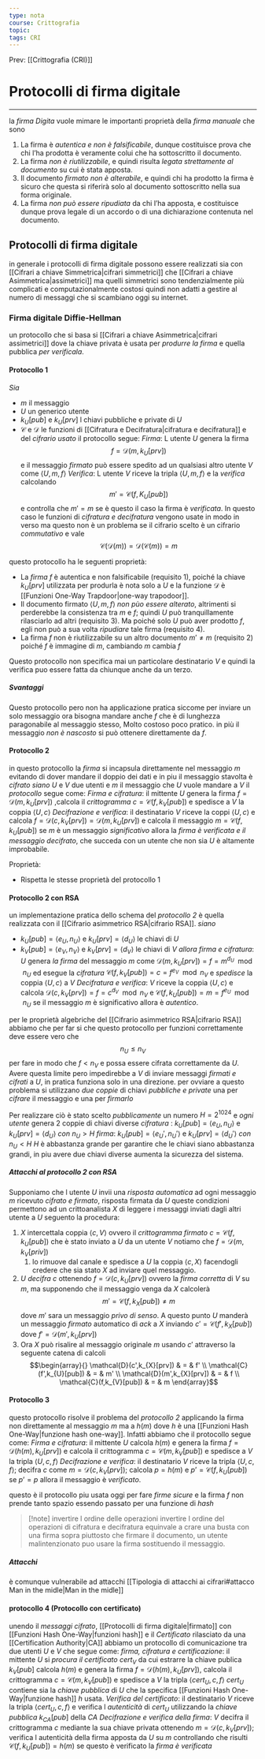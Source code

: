 ```yaml
---
type: nota
course: Crittografia
topic: 
tags: CRI
---
```


Prev: [[Crittografia (CRI)]]

# Protocolli di firma digitale
---
la _firma Digita_ vuole mimare le importanti proprietà della _firma manuale_ che sono
1. La firma è _autentica e non è falsificabile_, dunque costituisce prova che chi l’ha prodotta è veramente colui che ha sottoscritto il documento. 
2.  La firma _non è riutilizzabile_, e quindi risulta _legata strettamente al documento_ su cui è stata apposta. 
3.  Il documento _firmato non è alterabile_, e quindi chi ha prodotto la firma è sicuro che questa si riferirà solo al documento sottoscritto nella sua forma originale. 
4.  La firma _non può essere ripudiata_ da chi l’ha apposta, e costituisce dunque prova legale di un accordo o di una dichiarazione contenuta nel documento.


## Protocolli di firma digitale
in generale i protocolli di firma digitale possono essere realizzati sia con [[Cifrari a chiave Simmetrica|cifrari simmetrici]] che [[Cifrari a chiave Asimmetrica|assimetrici]]
ma quelli simmetrici sono tendenzialmente più complicati e computazionalmente costosi quindi non adatti a gestire al numero di messaggi che si scambiano oggi su internet.

### Firma digitale Diffie-Hellman
un protocollo che si basa si [[Cifrari a chiave Asimmetrica|cifrari assimetrici]]  dove la chiave privata è usata per _produrre la firma_ e quella pubblica _per verificala_.

#### Protocollo 1
_Sia_ 
- $m$ il messaggio
-  $U$ un generico utente 
-  $k_{U}[pub]$ e $k_{U}[prv]$ l chiavi pubbliche e private di $U$
-  $\mathcal{C}$ e $\mathcal{D}$ le funzioni di [[Cifratura e Decifratura|cifratura e decifratura]]  e del _cifrario usato_ il protocollo segue:
	_Firma_: L utente $U$ genera la firma $$f=\mathcal{D}(m,k_{U}[prv])$$ e il messaggio _firmato_ può essere spedito ad un qualsiasi altro utente $V$ come $\langle U,m,f\rangle$
	_Verifica_: L utente $V$ riceve la tripla $\langle U,m,f\rangle$ e la _verifica_ calcolando $$m'=\mathcal{C}(f,K_{U}[pub])$$ e controlla che $m'=m$ se è questo il caso la firma è _verificata_.
In questo caso le funzioni di _cifratura e decifratura_ vengono usate in modo in verso ma questo non è un problema se il cifrario scelto è un cifrario _commutativo_ e vale 
$$\mathcal{C}(\mathcal{D}(m))=\mathcal{D}(\mathcal{C}(m)) =m$$

questo protocollo ha le seguenti proprietà:
-  La _firma_ $f$ è  autentica e non falsificabile (requisito 1), poiché la chiave $k_U [prv]$ utilizzata per produrla è nota solo a $U$ e la funzione $\mathcal{D}$ è [[Funzioni One-Way Trapdoor|one-way trapodoor]]. 
- Il documento firmato $\langle U, m, f\rangle$ _non pùo essere alterato_, altrimenti si perderebbe la consistenza tra $m$ e $f$; quindi $U$ può tranquillamente rilasciarlo ad altri (requisito 3). Ma poiché solo $U$ può aver prodotto $f$, egli non può a sua volta _ripudiare_ tale firma (requisito 4). 
-  La firma $f$ non è riutilizzabile su un altro documento $m' \not = m$ (requisito 2) poiché $f$ è immagine di $m$, cambiando $m$ cambia $f$


Questo protocollo non specifica mai un particolare destinatario $V$ e quindi la verifica puo essere fatta da chiunque anche da un terzo.
##### Svantaggi
Questo protocollo pero non ha applicazione pratica siccome per inviare un solo messaggio ora bisogna mandare anche $f$ che è di lunghezza paragonabile al messaggio stesso, Molto costoso poco pratico.
in più il messaggio _non è nascosto_ si può ottenere direttamente da $f$.


#### Protocollo 2
in questo protocollo la _firma_  si incapsula direttamente nel messaggio $m$ evitando di dover mandare il doppio dei dati e in piu il messaggio stavolta è _cifrato_
_siano_ $U$ e $V$ due utenti e $m$ il messaggio che $U$ vuole mandare a $V$ il _protocollo_ segue come:
	_Firma e cifratura_: 
		il mittente $U$ genera la firma $f= \mathcal{D}(m,k_{U}[prv])$ ,calcola il _crittogramma_ $c=\mathcal{C}(f,k_{V}[pub])$ e spedisce a $V$ la coppia $\langle U,c\rangle$
	_Decifrazione e verifica_:
		il destinatario $V$ riceve la coppi $\langle U,c\rangle$ e calcola $f=\mathcal{D}(c,k_{V}[prv])=\mathcal{D}(m,k_{U}[prv])$ e calcola il messaggio $m=\mathcal{C}(f,k_{U}[pub])$ se $m$ è un messaggio _significativo_ allora la _firma è verificata e il messaggio decifrato_, che succeda con un utente che non sia $U$ è altamente improbabile.

Proprietà:
- Rispetta le stesse proprietà del protocollo 1

#### Protocollo 2 con RSA
un implementazione pratica dello schema del  _protocollo 2_  è quella realizzata con il [[Cifrario asimmetrico RSA|cifrario RSA]]. 
_siano_ 
- $k_{U}[pub]=\langle e_{U},n_{U}\rangle$ e $k_{U}[prv]=\langle d_{U}\rangle$ le chiavi di $U$ 
-  $k_{V}[pub]=\langle e_{V},n_{V}\rangle$ e $k_{V}[prv]=\langle d_{V}\rangle$ le chiavi di $V$ 
_allora_
	_firma e cifratura_:
		$U$ genera _la firma_ del messaggio $m$ come $\mathcal{D}(m,k_{U}[prv])=f=m^{d_{U}} \mod  n_{U}$ ed esegue la _cifratura_ $\mathcal{C}(f,k_{V}[pub])=c=f^{e_{V}} \mod  n_{V}$ e _spedisce_ la coppia $\langle U,c \rangle$ a $V$
	_Decifratura e verifica_:
		$V$ riceve la coppia $\langle U,c \rangle$ e calcola $\mathcal{D}(c,k_{V}[prv])=f=c^{d_{V}} \mod  n_{V}$ e $\mathcal{C}(f,k_{U}[pub])=m = f^{e_{U}} \mod  n_{U}$ se il messaggio $m$ è significativo allora è _autentico_.

per le proprietà algebriche del [[Cifrario asimmetrico RSA|cifrario RSA]] abbiamo che per far si che questo protocollo per funzioni correttamente deve essere vero che $$n_{U} \leq n_{V}$$per fare in modo che $f < n_{V}$  e possa essere cifrata correttamente da $U$. Avere questa limite pero impedirebbe a $V$ di inviare messaggi _firmati e cifrati_ a $U$, in pratica funziona solo in una direzione.
per ovviare a questo problema si utilizzano _due coppie_ di chiavi _pubbliche e private_ una per _cifrare_ il messaggio e una per _firmarlo_

Per realizzare ciò è stato scelto _pubblicamente_ un numero $H= 2^{1024}$ e _ogni utente_ genera 2 coppie di chiavi diverse
	_cifratura_ : $k_{U}[pub]=\langle e_{U},n_{U}\rangle$ e $k_{U}[prv]=\langle d_{U}\rangle$ _con_ $n_{U}>H$ 
	_firma_:      $k_{U}[pub]=\langle e_{U}',n_{U}'\rangle$ e $k_{U}[prv]=\langle d_{U}'\rangle$ _con_ $n_{U}<H$
$H$ è abbastanza grande per garantire che le chiavi siano abbastanza grandi, in piu avere due chiavi diverse aumenta la sicurezza del sistema.

##### Attacchi al protocollo 2 con RSA
Supponiamo che l utente $U$ invii una _risposta automatica_ ad ogni messaggio $m$ ricevuto _cifrato e firmato_, risposta firmata da $U$
queste condizioni permettono ad  un crittoanalista $X$ di leggere i messaggi inviati dagli altri utente a $U$ seguento la procedura: 
1.  $X$ intercettala coppia $\langle c,V \rangle$ ovvero il _crittogramma firmato_ $c= \mathcal{C}(f,k_{U}[pub])$ che è stato inviato a $U$ da un utente $V$ notiamo che $f=\mathcal{D}(m,k_{V}[priv])$
	1. lo rimuove dal canale e spedisce a $U$ la coppia $\langle c,X \rangle$ facendogli credere che sia stato $X$ ad inviare quel messaggio. 
2. $U$ _decifra_ $c$ ottenendo $f=\mathcal{D}(c,k_{U}[prv])$ ovvero la _firma corretta_ di $V$ su $m$, ma supponendo che il messaggio venga da $X$ calcolerà $$m'  = \mathcal{C}(f,k_{X}[pub])\not = m$$dove $m'$ sara  un messaggio _privo di senso_. A questo punto $U$ manderà un messaggio _firmato_ automatico di _ack_ a $X$ inviando $c'=\mathcal{C}(f',k_{X}[pub])$ dove $f'=\mathcal{D}(m',k_{U}[prv])$
3. Ora $X$ può risalire al messaggio originale $m$ usando $c'$ attraverso la seguente catena di calcoli $$\begin{array}{}
\mathcal{D}(c',k_{X}[prv]) & = & f' \\
\mathcal{C}(f',k_{U}[pub]) & = & m' \\
\mathcal{D}(m',k_{X}[prv]) & = & f \\
\mathcal{C}(f,k_{V}[pub]) & = & m
\end{array}$$
#### Protocollo 3 
questo protocollo risolve il problema del _protocollo 2_ applicando la firma non direttamente al messaggio $m$ ma a $h(m)$ dove $h$ è una [[Funzioni Hash One-Way|funzione hash one-way]]. Infatti abbiamo che il protocollo segue come:
	_Firma e cifratura_: 
		il mittente $U$ calcola $h(m)$ e genera la firma $f=\mathcal{D}(h(m),k_{U}[prv])$ e calcola il crittogramma $c =\mathcal{C}(m,k_{V}[pub])$ e spedisce a $V$ la tripla $\langle U,c,f \rangle$
	_Decifrazione e verifica_: 
		il destinatario $V$ riceve la tripla $\langle U,c,f \rangle$; decifra $c$ come $m=\mathcal{D}(c,k_{V}[prv])$; calcola $p =h(m)$ e $p’=\mathcal{C}(f,k_{U}[pub])$ se $p’=p$ allora il messaggio è _verificato_.

questo è il protocollo piu usata oggi per fare _firme sicure_ e la firma $f$ non prende tanto spazio essendo passato per una funzione di _hash_
>[!note] invertire l ordine delle operazioni
>invertire l ordine del operazioni di cifratura e decifratura equinvale a crare una busta con una firma sopra piuttosto che firmare il documento, un utente malintenzionato puo usare la firma sostituendo il messaggio.

##### Attacchi
è comunque vulnerabile ad attacchi [[Tipologia di attacchi ai cifrari#attacco Man in the midle|Man in the midle]]


#### protocollo 4  (Protocollo con certificato)
unendo il _messaggi cifrato_,  [[Protocolli di firma digitale|firmato]] con [[Funzioni Hash One-Way|funzioni hash]] e il _Certificato_ rilasciato da una [[Certification Authority|CA]] abbiamo un protocollo  di comunicazione tra due utenti $U$ e $V$ che segue come:
_firma, cifratura e certificazione_:
	il mittente $U$ si _procura il certificato_ $cert_{V}$ da cui estrarre la chiave publica $k_{V}[pub]$ 
	calcola $h(m)$ e genera la firma $f=\mathcal{D}(h(m),k_{U}[prv])$, calcola il crittogramma $c=\mathcal{C}(m,k_{V}[pub])$ e spedisce a $V$ la tripla $\langle cert_{U},c,f \rangle$ 
		$cert_{U}$ contiene sia la _chiave pubblica_ di $U$ che la specifica [[Funzioni Hash One-Way|funzione hash]] $h$ usata.
 _Verifica del certificato_:
	 il destinatario $V$ riceve la tripla $\langle cert_{U},c,f \rangle$ e verifica l _autenticità_ di $cert_{U}$  utilizzando la _chiave pubblica_ $k_{CA}[pub]$ della _CA_
_Decifrazione e verifica della firma_:
	$V$ decifra il crittogramma $c$ mediante la sua chiave privata ottenendo $m= \mathcal{D}(c,k_{V}[prv])$; 
	verifica l autenticità della firma apposta da $U$ su $m$ controllando che risulti $\mathcal{C}(f,k_{U}[pub])= h(m)$ se questo è verificato la _firma è verificata_



